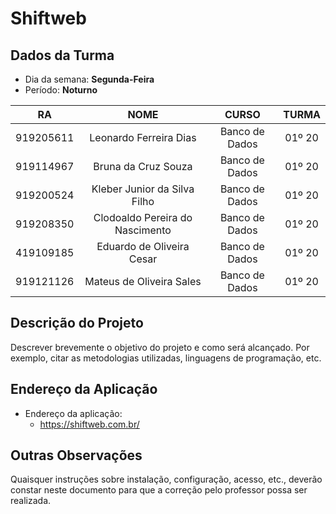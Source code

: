 # **Shiftweb**

## Dados da Turma
* Dia da semana: **Segunda-Feira**
* Período: **Noturno**

|   RA   |  NOME  |    CURSO    |    TURMA    | 
|     :---:       |     :---:      |     :---:    |     :---:    |
| 919205611   | Leonardo Ferreira Dias     | Banco de Dados    |    01º 20    |
| 919114967     | Bruna da Cruz Souza       | Banco de Dados      |    01º 20    |
| 919200524     | Kleber Junior da Silva Filho      | Banco de Dados      |   01º 20    |
| 919208350    | Clodoaldo Pereira do Nascimento       | Banco de Dados      |    01º 20    |
| 419109185     | Eduardo de Oliveira Cesar       | Banco de Dados      |    01º 20    |
| 919121126     | Mateus de Oliveira Sales       | Banco de Dados      |    01º 20    |

## Descrição do Projeto
Descrever brevemente o objetivo do projeto e como será alcançado. Por exemplo, citar as metodologias utilizadas, linguagens de programação, etc.

## Endereço da Aplicação
* Endereço da aplicação:
	+ https://shiftweb.com.br/

## Outras Observações
Quaisquer instruções sobre instalação, configuração, acesso, etc., deverão constar neste documento para que a correção pelo professor possa ser realizada.
